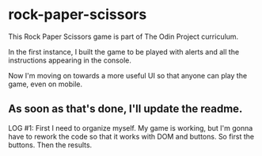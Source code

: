 # rock-paper-scissors

This Rock Paper Scissors game is part of The Odin Project curriculum.

In the first instance, I built the game to be played with alerts and all the instructions appearing in the console.

Now I'm moving on towards a more useful UI so that anyone can play the game, even on mobile.

As soon as that's done, I'll update the readme.
--------------------------------------------------
LOG #1:
First I need to organize myself. My game is working, but I'm gonna have to rework the code so that it works with DOM and buttons.
So first the buttons.
Then the results.
